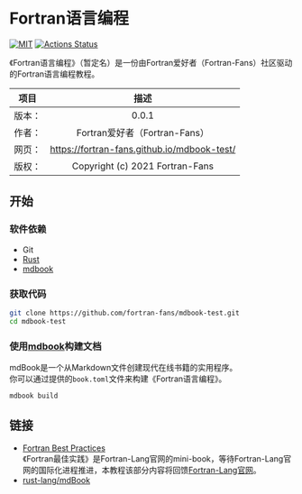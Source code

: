 # Fortran语言编程

[![MIT](https://img.shields.io/github/license/fortran-fans/mdbook-test?color=pink)](LICENSE)
[![Actions Status](https://github.com/fortran-fans/mdbook-test/workflows/doc-deployment/badge.svg)](https://github.com/fortran-fans/mdbook-test/actions)

《Fortran语言编程》（暂定名）是一份由Fortran爱好者（Fortran-Fans）社区驱动的Fortran语言编程教程。

|项目|描述|
|:-:|:-:|
|版本：|0.0.1|
|作者：|Fortran爱好者（Fortran-Fans）|
|网页：|https://fortran-fans.github.io/mdbook-test/|
|版权：|Copyright (c) 2021 Fortran-Fans|

## 开始

### 软件依赖

- Git
- [Rust](https://www.rust-lang.org/zh-CN/)
- [mdbook](https://github.com/rust-lang/mdBook)

### 获取代码

```sh
git clone https://github.com/fortran-fans/mdbook-test.git
cd mdbook-test
```

### 使用[mdbook](https://github.com/rust-lang/mdBook)构建文档

mdBook是一个从Markdown文件创建现代在线书籍的实用程序。<br>
你可以通过提供的`book.toml`文件来构建《Fortran语言编程》。

```
mdbook build
```

## 链接

- [Fortran Best Practices](https://fortran-lang.org/learn/best_practices)<br>
  《Fortran最佳实践》是Fortran-Lang官网的mini-book，等待Fortran-Lang官网的国际化进程推进，本教程该部分内容将回馈[Fortran-Lang官网](https://github.com/fortran-lang/fortran-lang.org)。
- [rust-lang/mdBook](https://github.com/rust-lang/mdBook)